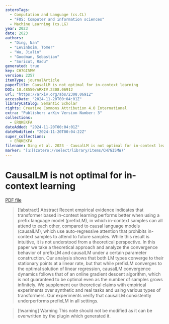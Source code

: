 ```yaml
---
zoteroTags:
  - Computation and Language (cs.CL)
  - "FOS: Computer and information sciences"
  - Machine Learning (cs.LG)
year: 2023
date: 2023
authors:
  - "Ding, Nan"
  - "Levinboim, Tomer"
  - "Wu, Jialin"
  - "Goodman, Sebastian"
  - "Soricut, Radu"
generated: true
key: CH7GI5MW
version: 2257
itemType: journalArticle
paperTitle: CausalLM is not optimal for in-context learning
DOI: 10.48550/ARXIV.2308.06912
url: "https://arxiv.org/abs/2308.06912"
accessDate: "2024-11-20T00:04:01Z"
libraryCatalog: Semantic Scholar
rights: Creative Commons Attribution 4.0 International
extra: "Publisher: arXiv Version Number: 3"
collections:
  - ERQKEKFA
dateAdded: "2024-11-20T00:04:01Z"
dateModified: "2024-11-20T00:04:22Z"
super_collections:
  - ERQKEKFA
filename: Ding et al. 2023 - CausalLM is not optimal for in-context learning.pdf
marker: "[🇿](zotero://select/library/items/CH7GI5MW)"
---
```

# CausalLM is not optimal for in-context learning

[PDF file](/Papers/PDFs/Ding%20et%20al.%202023%20-%20CausalLM%20is%20not%20optimal%20for%20in-context%20learning.pdf)

> [!abstract] Abstract
> Recent empirical evidence indicates that transformer based in-context learning performs better when using a prefix language model (prefixLM), in which in-context samples can all attend to each other, compared to causal language models (causalLM), which use auto-regressive attention that prohibits in-context samples to attend to future samples. While this result is intuitive, it is not understood from a theoretical perspective. In this paper we take a theoretical approach and analyze the convergence behavior of prefixLM and causalLM under a certain parameter construction. Our analysis shows that both LM types converge to their stationary points at a linear rate, but that while prefixLM converges to the optimal solution of linear regression, causalLM convergence dynamics follows that of an online gradient descent algorithm, which is not guaranteed to be optimal even as the number of samples grows infinitely. We supplement our theoretical claims with empirical experiments over synthetic and real tasks and using various types of transformers. Our experiments verify that causalLM consistently underperforms prefixLM in all settings.

>[!warning] Warning
> This note should not be modified as it can be overwritten by the plugin which generated it.

